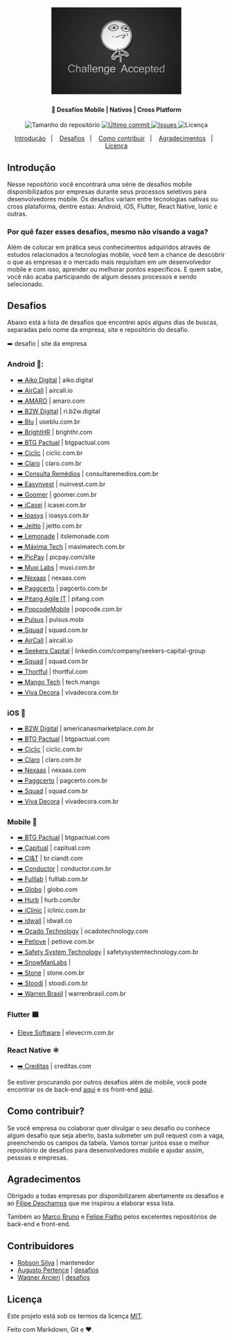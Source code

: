 <h1 align="center">
    <img alt="Desafio aceito" title="#challengeAccepted" src="challenge_accepted.jpg" width="300px" />
</h1>

<h4 align="center">
  📱 Desafios Mobile | Nativos | Cross Platform
</h4>
<p align="center">
  <img alt="Tamanho do repositório" src="https://img.shields.io/github/repo-size/robsonsilv4/desafios-mobile">
  
  <a href="https://github.com/robsonsilv4/desafios-mobile/master">
    <img alt="Último commit" src="https://img.shields.io/github/last-commit/robsonsilv4/desafios-mobile">
  </a>

  <a href="https://github.com/robsonsilv4/desafios-mobile/issues">
    <img alt="Issues" src="https://img.shields.io/github/issues/robsonsilv4/desafios-mobile">
  </a>

  <img alt="Licença" src="https://img.shields.io/badge/license-MIT-brightgreen">
</p>

<p align="center">
  <a href="#introdução">Introdução</a>&nbsp;&nbsp;&nbsp;|&nbsp;&nbsp;&nbsp;
  <a href="#desafios">Desafios</a>&nbsp;&nbsp;&nbsp;|&nbsp;&nbsp;&nbsp;
  <a href="#como-contribuir">Como contribuir</a>&nbsp;&nbsp;&nbsp;|&nbsp;&nbsp;&nbsp;
  <a href="#agradecimentos">Agradecimentos</a>&nbsp;&nbsp;&nbsp;|&nbsp;&nbsp;&nbsp;
  <a href="#licença">Licença</a>
</p>

## Introdução

Nesse repositório você encontrará uma série de desafios mobile disponibilizados por empresas durante seus processos seletivos para desenvolvedores mobile. Os desafios variam entre tecnologias nativas ou cross plataforma, dentre estas: Android, iOS, Flutter, React Native, Ionic e outras.

### Por quê fazer esses desafios, mesmo não visando a vaga?

Além de colocar em prática seus conhecimentos adquiridos através de estudos relacionados a tecnologias mobile, você tem a chance de descobrir o que as empresas e o mercado mais requisitam em um desenvolvedor mobile e com isso, aprender ou melhorar pontos específicos. E quem sabe, você não acaba participando de algum desses processos e sendo selecionado.

## Desafios

Abaixo está a lista de desafios que encontrei após alguns dias de buscas, separadas pelo nome da empresa, site e repositório do desafio.

➡️ desafio | site da empresa

### Android 📱:

- [➡️ Aiko Digital](github.com/aikodigital/teste-android-estagio-v1) | aiko.digital
- [➡️ AirCall](github.com/aircall/android-test) | aircall.io
- [➡️ AMARO](github.com/amaroteam/mobile-android-challenge) | amaro.com
- [➡️ B2W Digital](github.com/b2w-marketplace/challenge-android) | ri.b2w.digital
- [➡️ Blu](github.com/Pagnet/desafio-front-android) | useblu.com.br
- [➡️ BrightHR](github.com/brighthr/TechnicalTest.Android) | brighthr.com
- [➡️ BTG Pactual](github.com/btgpactualdigitaldev/android-challenge-BTG) | btgpactual.com
- [➡️ Ciclic](https://github.com/ciclic/test-android) | ciclic.com.br
- [➡️ Claro](https://github.com/mobile-clarobrasil/claro-brasil-challenge-android) | claro.com.br
- [➡️ Consulta Remédios](github.com/ConsultaRemedios/mobile-android-challenge) | consultaremedios.com.br
- [➡️ Easynvest](github.com/easynvest/teste-android) | nuinvest.com.br
- [➡️ Goomer](github.com/goomerdev/job-dev-android-interview) | goomer.com.br
- [➡️ iCasei](github.com/icasei/teste-android-developer) | icasei.com.br
- [➡️ Ioasys](bitbucket.org/ioasys/empresas-android/src/master) | ioasys.com.br
- [➡️ Jeitto](github.com/Jeitto/Android-Challenge) | jeitto.com.br
- [➡️ Lemonade](github.com/LemonadeTech/DesafioAndroid) | itslemonade.com
- [➡️ Máxima Tech](github.com/talentosmaxima/Android) | maximatech.com.br
- [➡️ PicPay](github.com/mobilepicpay/desafio-android) | picpay.com/site
- [➡️ Muxi Labs](github.com/muxidev/desafio-android) | muxi.com.br
- [➡️ Nexaas](github.com/myfreecomm/desafio-mobile-android) | nexaas.com
- [➡️ Paggcerto](github.com/paggcerto-sa/desafios/blob/master/mobile-android.md) | pagcerto.com.br
- [➡️ Pitang Agile IT](github.com/pitangagile/desafio-android) | pitang.com
- [➡️ PopcodeMobile](github.com/PopcodeMobile/desafio-android) | popcode.com.br
- [➡️ Pulsus](github.com/pulsus-mobi/desafio-pulsus-mobile) | pulsus.mobi
- [➡️ Squad](github.com/squadbr/Desafio-Android) | squad.com.br
- [➡️ AirCall](github.com/aircall/android-test) | aircall.io
- [➡️ Seekers Capital](github.com/SeekersAdvisorsLabs/hr-mobile-android-test) | linkedin.com/company/seekers-capital-group
- [➡️ Squad](github.com/squadbr/Desafio-Android) | squad.com.br
- [➡️ Thortful](github.com/mhasanali/ThortfulTest) | thortful.com
- [➡️ Mango Tech](github.com/mango-tech/RickAndMortyApp) | tech.mango
- [➡️ Viva Decora](github.com/vivadecora/vd-android-test) | vivadecora.com.br

### iOS 🍎

- [➡️ B2W Digital](https://github.com/b2w-marketplace/challenge-ios) | americanasmarketplace.com.br
- [➡️ BTG Pactual](https://github.com/btgpactualdigitaldev/iOS-challenge-BTG) | btgpactual.com
- [➡️ Ciclic](https://github.com/ciclic/test-ios) | ciclic.com.br
- [➡️ Claro](https://github.com/mobile-clarobrasil/claro-brasil-challenge-ios) | claro.com.br
- [➡️ Nexaas](github.com/myfreecomm/desafio-mobile-ios) | nexaas.com
- [➡️ Paggcerto](github.com/paggcerto-sa/desafios/blob/master/mobile-ios.md) | pagcerto.com.br
- [➡️ Squad](https://github.com/squadbr/Desafio-iOS) | squad.com.br
- [➡️ Viva Decora](https://github.com/vivadecora/ios-teste) | vivadecora.com.br

### Mobile 🚀

- [➡️ BTG Pactual](https://github.com/btgpactualdigitaldev/mobile-challenge) | btgpactual.com
- [➡️ Capitual](https://github.com/capitual/mobile-challenge) | capitual.com
- [➡️ CI&T](github.com/ciandt-mobile/desafio-mobile) | br.ciandt.com
- [➡️ Conductor](github.com/marketpayconductor/desafio-mobile) | conductor.com.br
- [➡️ Fulllab](github.com/fulllabS2totalcommit/desafio-mobile) | fulllab.com.br
- [➡️ Globo](github.com/globoi/globoplay-desafio-mobile) | globo.com
- [➡️ Hurb](github.com/hurbcom/challenge-alpha) | hurb.com/br
- [➡️ iClinic](github.com/iclinic/api-desafio-mobile) | iclinic.com.br
- [➡️ idwall](github.com/idwall/desafios-iddog/tree/master/mobile) | idwall.co
- [➡️ Ocado Technology](https://github.com/ocadotechnology/mobile-challenge) | ocadotechnology.com
- [➡️ Petlove](github.com/petlove/vagas/tree/master/mobile) | petlove.com.br
- [➡️ Safety System Technology](github.com/safetysystemtechnology/desafio-mobile) | safetysystemtechnology.com.br
- [➡️ SnowManLabs](https://github.com/snowmanlabs/mobile-challenge) | 
- [➡️ Stone](https://github.com/stone-payments/desafio-mobile) | stone.com.br
- [➡️ Stoodi](github.com/stoodibr/mobile-challenge) | stoodi.com.br
- [➡️ Warren Brasil](github.com/warrenbrasil/desafio-warren-mobile) | warrenbrasil.com.br

### Flutter 🟦

- [Eleve Software](github.com/eleve-software/desafio-flutter) | elevecrm.com.br

### React Native ⚛️

- [➡️ Creditas](github.com/Creditas/challenge/tree/master/mobile-react-native) | creditas.com

Se estiver procurando por outros desafios além de mobile, você pode encontrar os de back-end [aqui](https://github.com/CollabCodeTech/backend-challenges) e os front-end [aqui](https://github.com/felipefialho/frontend-challenges).

## Como contribuir?

Se você empresa ou colaborar quer divulgar o seu desafio ou conhece algum desafio que seja aberto, basta submeter um pull request com a vaga, preenchendo os campos da tabela. Vamos tornar juntos esse o melhor repositório de desafios para desenvolvedores mobile e ajudar assim, pessoas e empresas.

## Agradecimentos

Obrigado a todas empresas por disponibilizarem abertamente os desafios e ao [Filipe Deschamps](https://github.com/filipedeschamps) que me inspirou a elaborar essa lista.

Também ao [Marco Bruno](https://github.com/MarcoBrunoBR) e [Felipe Fialho](https://github.com/felipefialho) pelos excelentes repositórios de back-end e front-end.

## Contribuidores

- [Robson Silva](github.com/robsonsilv4) | mantenedor
- [Augusto Pertence](github.com/Pertence) | [desafios](https://github.com/robsonsilv4/mobile-challenges/pull/1)
- [Wagner Arcieri](github.com/wagarcdev) | [desafios](https://github.com/robsonsilv4/mobile-challenges/pull/3)

## Licença

Este projeto está sob os termos da licença [MIT](./LICENSE).

Feito com Markdown, Git e ❤️.
